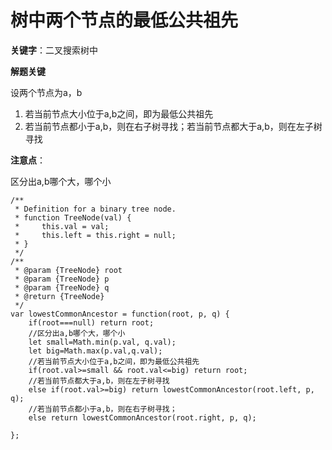 # 树中两个节点的最低公共祖先

**关键字**：二叉搜索树中

**解题关键**

设两个节点为a，b

1. 若当前节点大小位于a,b之间，即为最低公共祖先
2. 若当前节点都小于a,b，则在右子树寻找；若当前节点都大于a,b，则在左子树寻找

**注意点**：

区分出a,b哪个大，哪个小

```
/**
 * Definition for a binary tree node.
 * function TreeNode(val) {
 *     this.val = val;
 *     this.left = this.right = null;
 * }
 */
/**
 * @param {TreeNode} root
 * @param {TreeNode} p
 * @param {TreeNode} q
 * @return {TreeNode}
 */
var lowestCommonAncestor = function(root, p, q) {
    if(root===null) return root;
    //区分出a,b哪个大，哪个小
    let small=Math.min(p.val, q.val);
    let big=Math.max(p.val,q.val);
    //若当前节点大小位于a,b之间，即为最低公共祖先
    if(root.val>=small && root.val<=big) return root;
    //若当前节点都大于a,b，则在左子树寻找
    else if(root.val>=big) return lowestCommonAncestor(root.left, p, q);
    //若当前节点都小于a,b，则在右子树寻找；
    else return lowestCommonAncestor(root.right, p, q);
    
};
```

